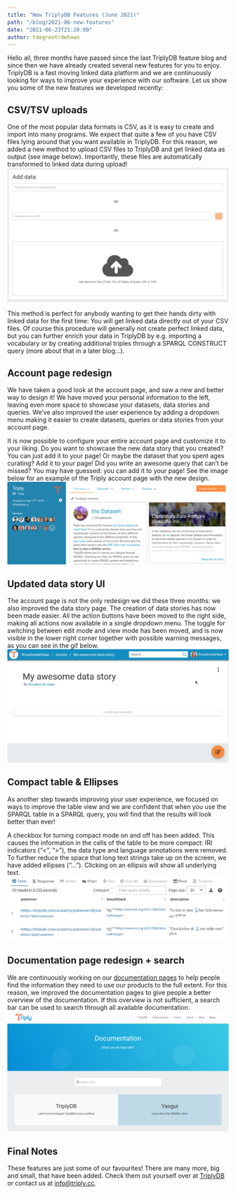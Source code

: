 ```yaml
---
title: "New TriplyDB Features (June 2021)"
path: "/blog/2021-06-new-features"
date: "2021-06-23T21:20:00"
author: tdegrootrdehaan
---
```


Hello all, three months have passed since the last TriplyDB feature blog and since then we have already created several new features for you to enjoy. TriplyDB is a fast moving linked data platform and we are continuously looking for ways to improve your experience with our software. Let us show you some of the new features we developed recently:

## CSV/TSV uploads
One of the most popular data formats is CSV, as it is easy to create and import into many programs. We expect that quite a few of you have CSV files lying around that you want available in TriplyDB. For this reason, we added a new method to upload CSV files to TriplyDB and get linked data as output (see image below). Importantly, these files are automatically transformed to linked data during upload!
![CSV Upload Interface](csv-tsv-upload.png)

This method is perfect for anybody wanting to get their hands dirty with linked data for the first time: You will get linked data directly out of your CSV files. Of course this procedure will generally not create perfect linked data, but you can further enrich your data in TriplyDB by e.g. importing a vocabulary or by creating additional triples through a SPARQL CONSTRUCT query (more about that in a later blog...).

## Account page redesign
We have taken a good look at the account page, and saw a new and better way to design it! We have moved your personal information to the left, leaving even more space to showcase your datasets, data stories and queries. We’ve also improved the user experience by adding a dropdown menu making it easier to create datasets, queries or data stories from your account page.

It is now possible to configure your entire account page and customize it to your liking. Do you want to showcase the new data story that you created? You can just add it to your page! Or maybe the dataset that you spent ages curating? Add it to your page! Did you write an awesome query that can’t be missed? You may have guessed: you can add it to your page! See the image below for an example of the Triply account page with the new design.
![Triply organization account page](account-page.png)

## Updated data story UI
The account page is not the only redesign we did these three months: we also improved the data story page. The creation of data stories has now been made easier. All the action buttons have been moved to the right side, making all actions now available in a single dropdown menu. The toggle for switching between edit mode and view mode has been moved, and is now visible in the lower right corner together with possible warning messages, as you can see in the gif below.
![New design of the data story page](data-story-page-design.gif)

## Compact table & Ellipses 
As another step towards improving your user experience, we focused on ways to improve the table view and we are confident that when you use the SPARQL table in a SPARQL query, you will find that the results will look better than ever!

A checkbox for turning compact mode on and off has been added. This causes the information in the cells of the table to be more compact: IRI indicators (“<”, “>”), the data type and language annotations were removed. To further reduce the space that long text strings take up on the screen, we have added ellipses (“...”). Clicking on an ellipsis will show all underlying text.
![Normal vs. compact mode and the ellipses functionality](compact-mode.gif)

## Documentation page redesign + search
We are continuously working on our [documentation pages][] to help people find the information they need to use our products to the full extent. For this reason, we improved the documentation pages to give people a better overview of the documentation. If this overview is not sufficient, a search bar can be used to search through all available documentation.
![Documentation page redesign](documentation-page-redesign.png)

## Final Notes
These features are just some of our favourites! There are many more, big and small, that have been added. Check them out yourself over at [TriplyDB][] or contact us at [info@triply.cc][]. 


[documentation pages]: https://triply.cc/docs
[TriplyDB]: https://triplydb.com
[info@triply.cc]: mailto:info@triply.cc

